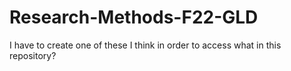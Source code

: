 # Research-Methods-F22-GLD


I have to create one of these I think in order to access what in this repository?
